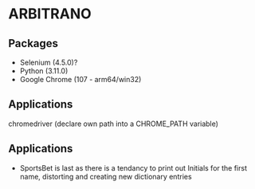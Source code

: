 # ARBITRANO

## Packages

- Selenium (4.5.0)?
- Python (3.11.0)
- Google Chrome (107 - arm64/win32)

## Applications

chromedriver (declare own path into a CHROME_PATH variable)

## Applications

- SportsBet is last as there is a tendancy to print out Initials for the first name, distorting and creating new dictionary entries
